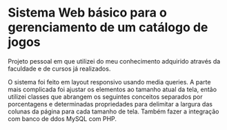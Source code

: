 # Sistema Web básico para o gerenciamento de um catálogo de jogos

Projeto pessoal em que utilizei do meu conhecimento adquirido através da faculdade e de cursos já realizados. 

O sistema foi feito em layout responsivo usando media queries. A parte mais complicada foi ajustar os elementos ao tamanho atual da tela, então utilizei classes que abrangem os seguintes conceitos separados por porcentagens e determinadas propriedades para delimitar a largura das colunas da página para cada tamanho de tela. Também fazer a integração com banco de ddos MySQL com PHP.




